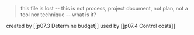 > this file is lost -- this is not process, project document, not plan, not a tool nor technique -- what is it?

created by [[p07.3 Determine budget]]
used by [[p07.4 Control costs]]

